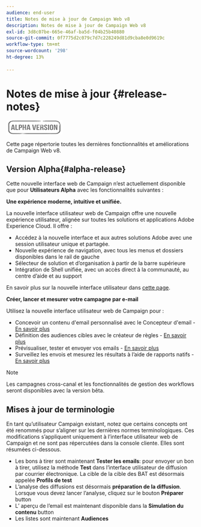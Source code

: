 ```yaml
---
audience: end-user
title: Notes de mise à jour de Campaign Web v8
description: Notes de mise à jour de Campaign Web v8
exl-id: 3d8c07be-665e-46af-ba5d-f04b25b40880
source-git-commit: 0f7775d2c079c7d7c228249d81d9cba8e0d9619c
workflow-type: tm+mt
source-wordcount: '298'
ht-degree: 13%

---
```


# Notes de mise à jour {#release-notes}

![](../assets/do-not-localize/badge.png)

Cette page répertorie toutes les dernières fonctionnalités et améliorations de Campaign Web v8.

## Version Alpha{#alpha-release}

Cette nouvelle interface web de Campaign n’est actuellement disponible que pour **Utilisateurs Alpha** avec les fonctionnalités suivantes :

**Une expérience moderne, intuitive et unifiée.**

La nouvelle interface utilisateur web de Campaign offre une nouvelle expérience utilisateur, alignée sur toutes les solutions et applications Adobe Experience Cloud. Il offre :

* Accédez à la nouvelle interface et aux autres solutions Adobe avec une session utilisateur unique et partagée.
* Nouvelle expérience de navigation, avec tous les menus et dossiers disponibles dans le rail de gauche
* Sélecteur de solution et d’organisation à partir de la barre supérieure
* Intégration de Shell unifiée, avec un accès direct à la communauté, au centre d’aide et au support
<!--
No search and pulse notifications in Alpha
-->

En savoir plus sur la nouvelle interface utilisateur dans [cette page](../get-started/user-interface.md).

**Créer, lancer et mesurer votre campagne par e-mail**

Utilisez la nouvelle interface utilisateur web de Campaign pour :

* Concevoir un contenu d&#39;email personnalisé avec le Concepteur d&#39;email - [En savoir plus](../content/edit-content.md)
* Définition des audiences cibles avec le créateur de règles - [En savoir plus](../audience/about-audiences.md)
* Prévisualiser, tester et envoyer vos emails - [En savoir plus](../monitor/prepare-send.md)
* Surveillez les envois et mesurez les résultats à l’aide de rapports natifs - [En savoir plus](../reporting/reports.md)

<!--
add info somewhere to remind users that
* they still have access to their console (+ link to v8 console doc)
* they keep their existing data (example: will be able to use their existing delivery templates to create deliveries)
-->

>[!NOTE]
>
>Les campagnes cross-canal et les fonctionnalités de gestion des workflows seront disponibles avec la version bêta.

## Mises à jour de terminologie

En tant qu’utilisateur Campaign existant, notez que certains concepts ont été renommés pour s’aligner sur les dernières normes terminologiques. Ces modifications s’appliquent uniquement à l’interface utilisateur web de Campaign et ne sont pas répercutées dans la console cliente. Elles sont résumées ci-dessous.

* Les bons à tirer sont maintenant **Tester les emails**: pour envoyer un bon à tirer, utilisez la méthode **Test** dans l’interface utilisateur de diffusion par courrier électronique. La cible de la cible des BAT est désormais appelée **Profils de test**
* L’analyse des diffusions est désormais **préparation de la diffusion**. Lorsque vous devez lancer l’analyse, cliquez sur le bouton **Préparer** button
* L’ aperçu de l’email est maintenant disponible dans la **Simulation du contenu** button
* Les listes sont maintenant **Audiences**
